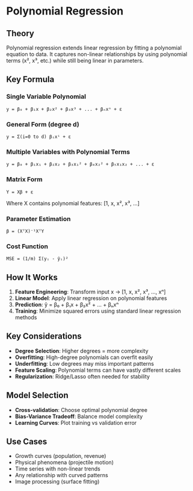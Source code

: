 # Polynomial Regression

## Theory
Polynomial regression extends linear regression by fitting a polynomial equation to data. It captures non-linear relationships by using polynomial terms (x², x³, etc.) while still being linear in parameters.

## Key Formula

### Single Variable Polynomial
```
y = β₀ + β₁x + β₂x² + β₃x³ + ... + βₙxⁿ + ε
```

### General Form (degree d)
```
y = Σ(i=0 to d) βᵢxⁱ + ε
```

### Multiple Variables with Polynomial Terms
```
y = β₀ + β₁x₁ + β₂x₂ + β₃x₁² + β₄x₂² + β₅x₁x₂ + ... + ε
```

### Matrix Form
```
Y = Xβ + ε
```
Where X contains polynomial features: [1, x, x², x³, ...]

### Parameter Estimation
```
β = (XᵀX)⁻¹XᵀY
```

### Cost Function
```
MSE = (1/m) Σ(yᵢ - ŷᵢ)²
```

## How It Works
1. **Feature Engineering**: Transform input x → [1, x, x², x³, ..., xⁿ]
2. **Linear Model**: Apply linear regression on polynomial features
3. **Prediction**: ŷ = β₀ + β₁x + β₂x² + ... + βₙxⁿ
4. **Training**: Minimize squared errors using standard linear regression methods

## Key Considerations
- **Degree Selection**: Higher degrees = more complexity
- **Overfitting**: High-degree polynomials can overfit easily
- **Underfitting**: Low degrees may miss important patterns
- **Feature Scaling**: Polynomial terms can have vastly different scales
- **Regularization**: Ridge/Lasso often needed for stability

## Model Selection
- **Cross-validation**: Choose optimal polynomial degree
- **Bias-Variance Tradeoff**: Balance model complexity
- **Learning Curves**: Plot training vs validation error

## Use Cases
- Growth curves (population, revenue)
- Physical phenomena (projectile motion)
- Time series with non-linear trends
- Any relationship with curved patterns
- Image processing (surface fitting)

